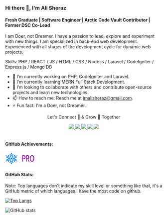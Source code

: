 <!--
**ImAliSheraz/ImAliSheraz** is a ✨ _special_ ✨ repository because its `README.md` (this file) appears on your GitHub profile.
-->

### Hi there 👋, I'm Ali Sheraz

<!-- <img align="right" alt="GIF" src="https://media.giphy.com/media/h408T6Y5GfmXBKW62l/giphy.gif" width="500" height="320" /> -->

#### Fresh Graduate | Software Engineer | Arctic Code Vault Contributor | Former DSC Co-Lead

I am Doer, not Dreamer. I have a passion to lead, explore and
experiment with new things. I am specialized in back-end web
development. Experienced with all stages of the development cycle
for dynamic web projects.

Skills: PHP / REACT / JS / HTML / CSS / Node.js / Laravel / CodeIgniter / Express.js / Mongo DB

- 🔭 I’m currently working on PHP, CodeIgniter and Laravel.
- 🌱 I’m currently learning MERN Full Stack Development.
- 👯 I’m looking to collaborate with others and contribute open-source projects and learn new technologies.
- 📫 How to reach me: Reach me at imalisheraz@gmail.com.
- ⚡ Fun fact: I'm a Doer, not Dreamer.

<div align="center">
<p align="center">Let's Connect &#129309; & Grow &#127793; Together </p>
<a href="https://www.linkedin.com/in/imalisheraz/">
    <img src="https://img.shields.io/badge/linkedin-%230077B5.svg?&style=for-the-badge&logo=linkedin&logoColor=white" />
</a>

<a href="mailto:imalisheraz@gmail.com">
    <img src="https://img.shields.io/badge/Gmail-BF211D?style=for-the-badge&logo=Google&logoColor=white" />
</a>

<a href="https://www.facebook.com/imalisheraz/">
    <img src="https://img.shields.io/badge/Facebook-1877F2?style=for-the-badge&logo=facebook&logoColor=white" />
</a>

<a href="https://www.instagram.com/imalisheraz/">
    <img src="https://img.shields.io/badge/Instagram-E4405F?style=for-the-badge&logo=instagram&logoColor=white" />
</a>

<a href="https://www.twitter.com/imalisheraz/">
    <img src="https://img.shields.io/badge/Twitter-1DA1F2?style=for-the-badge&logo=twitter&logoColor=white" />
</a>

</div>
<br/>

#### GitHub Achievements:

<a href='https://archiveprogram.github.com/'><img src='https://raw.githubusercontent.com/acervenky/animated-github-badges/master/assets/acbadge.gif' width='40' height='40'></a> <a href='https://github.com/pricing'><img src='https://raw.githubusercontent.com/acervenky/animated-github-badges/master/assets/pro.gif' width='40' height='40'></a>

#### GitHub Stats:

Note: Top languages don't indicate my skill level or something like that, it's a GitHub metric of which languages I have the most code on github.

[![Top Langs](https://github-readme-stats.vercel.app/api/top-langs/?username=imalisheraz&layout=compact&theme=dark)](https://github.com/anuraghazra/github-readme-stats)

![GitHub stats](https://github-readme-stats.vercel.app/api?username=imalisheraz&show_icons=true&hide_border=true&count_private=true&include_all_commits=true&theme=dark)
